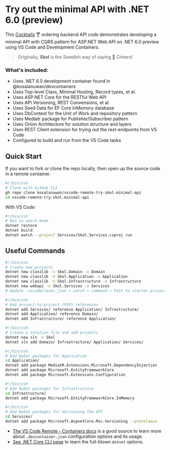 # Try out the minimal API with .NET 6.0 (preview)

This [Cocktails][cocktails-list] :cocktail: ordering backend API code demonstrates developing a minimal API with CQRS pattern for ASP.NET Web API on .NET 6.0 preview using VS Code and Development Containers.

> Originally, **Skol** is the Swedish way of saying :beers: Cheers! 

### What's included:
- Uses .NET 6.0 development container found in @kosalanuwan/devcontainers
- Uses Top-level Class, Minimal Hosting, Record types, et al.
- Uses ASP.NET Core for the RESTful Web API
- Uses API Versioning, REST Convensions, et al.
- Uses Seed Data for EF Core InMemory database
- Uses DbContext for the Unit of Work and repository pattern
- Uses Mediatr package for Publisher/Subscriber pattern
- Uses Onion Architecture for solution structure and layers
- Uses REST Client extension for trying out the rest-endpoints from VS Code
- Configured to build and run from the VS Code tasks

## Quick Start
If you want to fork or clone the repo locally, then open up the source code in a remote container.

```zsh
#!/bin/zsh
# Clone with GitHub CLI
gh repo clone kosalanuwan/vscode-remote-try-skol-minimal-api
cd vscode-remote-try-skol-minimal-api
```

With VS Code:
```zsh
#!/bin/zsh
# Run in watch mode
dotnet restore
dotnet build
dotnet watch --project Services/Skol.Services.csproj run
```

## Useful Commands

```zsh
#!/bin/zsh
# Create new projects
dotnet new classlib -n Skol.Domain -o Domain
dotnet new classlib -n Skol.Application -o Application
dotnet new classlib -n Skol.Infrastructure -o Infrastructure
dotnet new webapi -n Skol.Services -o Services
# Update .vscode/tasks.json > watch > command > Path to starter project.
```

```zsh
#!/bin/zsh
# Add project-to-project (P2P) references
dotnet add Services/ reference Application/ Infrastructure/
dotnet add Application/ reference Domain/
dotnet add Infrastructure/ reference Application/
```

```zsh
#!/bin/zsh
# Create a solution file and add projects
dotnet new sln -n Skol
dotnet sln add Domain/ Infrastructure/ Application/ Services/
```

```zsh
#!/bin/zsh
# Add NuGet packages for Application
cd Application/
dotnet add package MediatR.Extensions.Microsoft.DependencyInjection
dotnet add package Microsoft.EntityFrameworkCore
dotnet add package Microsoft.Extensions.Configuration 
```

```bash
#!/bin/zsh
# Add NuGet packages for Infrastructure
cd Infrastructure/
dotnet add package Microsoft.EntityFrameworkCore.InMemory
```

```bash
#!/bin/zsh
# Add NuGet packages for Versioning the API
cd Services/
dotnet add package Microsoft.AspnetCore.Mvc.Versioning --prerelease
```

- [The VS Code Remote - Containers docs][vscode-remote-docs] is a good source to learn more about `.devcontainer.json` configuration options and its usage.
- [See .NET Core CLI page][dotnet-core-cli-docs] to learn the full-blown `dotnet` options.

[cocktails-list]: https://www.thespruceeats.com/a-to-z-cocktail-recipes-3962886
[devcontainers-repo]: https://github.com/microsoft/vscode-dev-containers
[dotnet-sdk-docker-image]: https://hub.docker.com/_/microsoft-dotnet-sdk/
[azure-cli-docs]: https://docs.microsoft.com/en-us/cli/azure/get-started-with-azure-cli
[node-js-docs]: https://nodejs.dev/learn
[vscode-remote-docs]: https://code.visualstudio.com/docs/remote/containers
[dotnet-core-cli-docs]: https://docs.microsoft.com/en-us/dotnet/core/tools/
